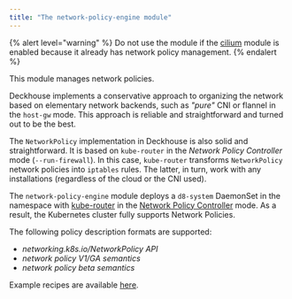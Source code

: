 ```yaml
---
title: "The network-policy-engine module"
---
```


{% alert level="warning" %}
Do not use the module if the <a href="../021-cni-cilium/">cilium</a> module is enabled because it already has network policy management. 
{% endalert %}

This module manages network policies.

Deckhouse implements a conservative approach to organizing the network based on elementary network backends, such as *"pure"* CNI or flannel in the `host-gw` mode. This approach is reliable and straightforward and turned out to be the best.

The `NetworkPolicy` implementation in Deckhouse is also solid and straightforward. It is based on `kube-router` in the *Network Policy Controller* mode (`--run-firewall`). In this case, `kube-router` transforms `NetworkPolicy` network policies into `iptables` rules. The latter, in turn, work with any installations (regardless of the cloud or the CNI used).

The `network-policy-engine` module deploys a `d8-system` DaemonSet in the namespace with [kube-router](https://github.com/cloudnativelabs/kube-router) in the [Network Policy Controller](https://kubernetes.io/docs/concepts/services-networking/network-policies/) mode. As a result, the Kubernetes cluster fully supports Network Policies.

The following policy description formats are supported:
- *networking.k8s.io/NetworkPolicy API*
- *network policy V1/GA semantics*
- *network policy beta semantics*

Example recipes are available [here](https://github.com/ahmetb/kubernetes-network-policy-recipes).
